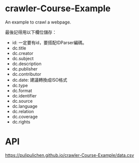 # crawler-Course-Example
An example to crawl a webpage.

最後記得用以下欄位儲存：

- id: 一定要有id，要搭配IDParser編碼。
- dc.title
- dc.creator
- dc.subject
- dc.description
- dc.publisher
- dc.contributor
- dc.date: 建議轉換成ISO格式
- dc.type
- dc.format
- dc.identifier
- dc.source
- dc.language
- dc.relation
- dc.coverage
- dc.rights

# API

https://pulipulichen.github.io/crawler-Course-Example/data.csv